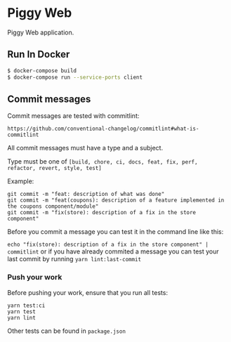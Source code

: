# Piggy Web

Piggy Web application.

## Run In Docker

```sh
$ docker-compose build
$ docker-compose run --service-ports client
```

## Commit messages

Commit messages are tested with commitlint:

`https://github.com/conventional-changelog/commitlint#what-is-commitlint`

All commit messages must have a type and a subject.

Type must be one of `[build, chore, ci, docs, feat, fix, perf, refactor, revert, style, test]`

Example:
```
git commit -m "feat: description of what was done"
git commit -m "feat(coupons): description of a feature implemented in the coupons component/module"
git commit -m "fix(store): description of a fix in the store component"
```

Before you commit a message you can test it in the command line like this:

`echo "fix(store): description of a fix in the store component" | commitlint` or if you have already commited a message
you can test your last commit by running `yarn lint:last-commit`

### Push your work

Before pushing your work, ensure that you run all tests:
```
yarn test:ci
yarn test
yarn lint
```
Other tests can be found in `package.json`
